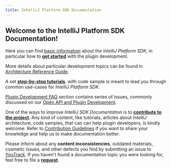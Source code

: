 ```yaml
---
title: IntelliJ Platform SDK Documentation
---
```



## Welcome to the IntelliJ Platform SDK Documentation!

Here you can find [basic information](basics.html) about the *IntelliJ Platform SDK*, in particular how to
**[get started](basics/getting_started.html)** with the plugin development.

More details about particular development topics can be found in 
[Architecture Reference Guide](reference_guide.html). 

A set 
**[step-by-step tutorials](tutorials.html)**. 
with code sample is meant to lead you through common use-cases for *IntelliJ Platform SDK*.


[Plugin Development FAQ](faq.html)
section contains series of issues, commonly discussed on our
[Open API and Plugin Development](https://devnet.jetbrains.com/community/idea/open_api_and_plugin_development).

One of the ways to improve *IntelliJ SDK Documentation* is to 
**[contribute to the project](contribution_guidelines.html)**. 
Any kind of content, like tutorials, articles about *IntelliJ* architecture, code samples, that can can help plugin developers, is kindly welcome.
Refer to 
[Contribution Guidelines](contribution_guidelines.html)
if you want to share your knowledge and help us to make documentation better.


Please inform about any **content inconsistencies**, outdated materials, cosmetic issues, and other defects you find by submitting an issue to
[YouTrack](https://youtrack.jetbrains.com/issues/IJSDK). 
If you haven't found a documentation topic you were looking for, feel free to file a
**[request](https://youtrack.jetbrains.com/issue/IJSDK-21#newissue)**. 






